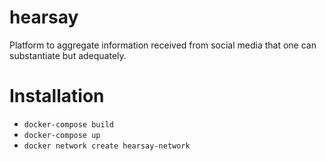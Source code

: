 # hearsay
Platform to aggregate information received from social media that one can substantiate but adequately.

# Installation

- `docker-compose build`
- `docker-compose up`
- `docker network create hearsay-network`